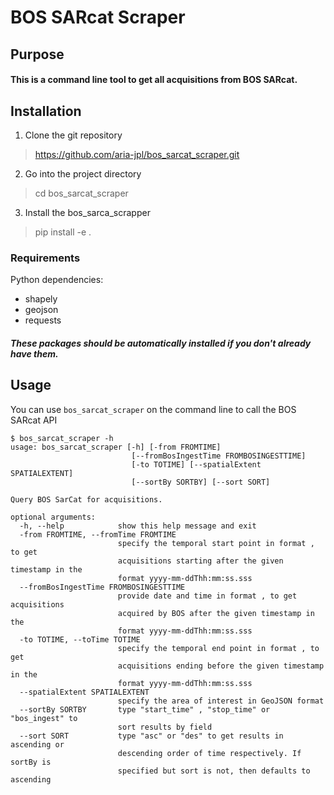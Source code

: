 # BOS SARcat Scraper
## Purpose
#### This is a command line tool to get all acquisitions from BOS SARcat.
## Installation
1. Clone the git repository
> https://github.com/aria-jpl/bos_sarcat_scraper.git
2. Go into the project directory
> cd bos_sarcat_scraper
3. Install the bos_sarca_scrapper
> pip install -e .
### Requirements
Python dependencies:
- shapely
- geojson
- requests
##### These packages should be automatically installed if you don't already have them.
## Usage
You can use `bos_sarcat_scraper` on the command line to call the BOS SARcat API
```
$ bos_sarcat_scraper -h
usage: bos_sarcat_scraper [-h] [-from FROMTIME]
                           [--fromBosIngestTime FROMBOSINGESTTIME]
                           [-to TOTIME] [--spatialExtent SPATIALEXTENT]
                           [--sortBy SORTBY] [--sort SORT]

Query BOS SarCat for acquisitions.

optional arguments:
  -h, --help            show this help message and exit
  -from FROMTIME, --fromTime FROMTIME
                        specify the temporal start point in format , to get
                        acquisitions starting after the given timestamp in the
                        format yyyy-mm-ddThh:mm:ss.sss
  --fromBosIngestTime FROMBOSINGESTTIME
                        provide date and time in format , to get acquisitions
                        acquired by BOS after the given timestamp in the
                        format yyyy-mm-ddThh:mm:ss.sss
  -to TOTIME, --toTime TOTIME
                        specify the temporal end point in format , to get
                        acquisitions ending before the given timestamp in the
                        format yyyy-mm-ddThh:mm:ss.sss
  --spatialExtent SPATIALEXTENT
                        specify the area of interest in GeoJSON format
  --sortBy SORTBY       type "start_time" , "stop_time" or "bos_ingest" to
                        sort results by field
  --sort SORT           type "asc" or "des" to get results in ascending or
                        descending order of time respectively. If sortBy is
                        specified but sort is not, then defaults to ascending
```

